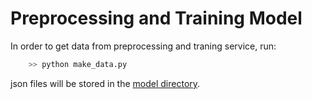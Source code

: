 # Preprocessing and Training Model

In order to get data from preprocessing and traning service, run:

``` bash
    >> python make_data.py
```

json files will be stored in the [model directory](../model).
